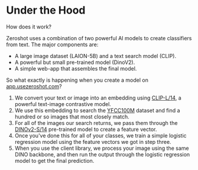 # Under the Hood

How does it work?

Zeroshot uses a combination of two powerful AI models to create classifiers from text. The major components are:

- A large image dataset (LAION-5B) and a text search model (CLIP).
- A powerful but small pre-trained model (DinoV2).
- A simple web-app that assembles the final model.

So what exactly is happening when you create a model on [app.usezeroshot.com](https://app.usezeroshot.com)?

1. We convert your text or image into an embedding using [CLIP-L/14](https://openai.com/research/clip), a powerful text-image contrastive model.
1. We use this embedding to search the [YFCC100M](https://arxiv.org/abs/1503.01817) dataset and find a hundred or so images that most closely match.
1. For all of the images our search returns, we pass them through the [DINOv2-S/14](https://dinov2.metademolab.com/) pre-trained model to create a feature vector.
1. Once you've done this for all of your classes, we train a simple logistic regression model using the feature vectors we got in step three.
1. When you use the client library, we process your image using the same DINO backbone, and then run the output through the logistic regression model to get the final prediction.
